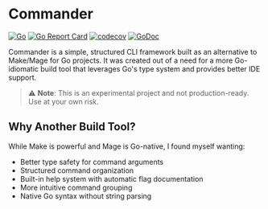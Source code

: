 # Commander

[![Go](https://github.com/bad33ndj3/commander/actions/workflows/go.yml/badge.svg)](https://github.com/bad33ndj3/commander/actions/workflows/go.yml)
[![Go Report Card](https://goreportcard.com/badge/github.com/bad33ndj3/commander)](https://goreportcard.com/report/github.com/bad33ndj3/commander)
[![codecov](https://codecov.io/gh/bad33ndj3/commander/branch/main/graph/badge.svg)](https://codecov.io/gh/bad33ndj3/commander)
[![GoDoc](https://godoc.org/github.com/bad33ndj3/commander?status.svg)](https://godoc.org/github.com/bad33ndj3/commander)

Commander is a simple, structured CLI framework built as an alternative to Make/Mage for Go projects. It was created out of a need for a more Go-idiomatic build tool that leverages Go's type system and provides better IDE support.

> ⚠️ **Note**: This is an experimental project and not production-ready. Use at your own risk.

## Why Another Build Tool?

While Make is powerful and Mage is Go-native, I found myself wanting:
- Better type safety for command arguments
- Structured command organization
- Built-in help system with automatic flag documentation
- More intuitive command grouping
- Native Go syntax without string parsing
